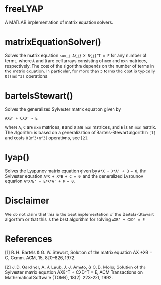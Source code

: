 freeLYAP
====================
A MATLAB implementation of matrix equation solvers.

matrixEquationSolver()
====================
Solves the matrix equation `sum_j A{j} X B{j}^T = F` for any number of terms, where `A` and `B` are cell arrays consisting of `mxm` and `nxn` matrices, respectively. The cost of the algorithm depends on the number of terms in the matrix equation. In particular, for more than `3` terms the cost is typically `O((mn)^3)` operations. 

bartelsStewart()
====================
Solves the generalized Sylvester matrix equation given by 
```
AXB' + CXD' = E
```
where `A`, `C` are `mxm` matrices, `B` and `D` are `nxn` matrices, and `E` is an `mxn` matrix. The algorithm is based on a generalization of Bartels-Stewart algorithm `[1]` and costs `O(m^3+n^3)` operations, see `[2]`.

lyap()
===================
Solves the Lyapunov matrix equation given by `A*X + X*A' + Q = 0`, the Sylvester equation `A*X + X*B + C = 0`, and 
the generalized Lyapunov equation `A*X*E' + E*X*A' + Q = 0`.

Disclaimer
===================
We do not claim that this is the best implementation of the Bartels-Stewart algorithm or that this is the best algorithm for solving `AXB' + CXD' = E`.


References
===================
[1] R. H. Bartels & G. W. Stewart, Solution of the matrix equation
AX +XB = C, Comm. ACM, 15, 820–826, 1972.

[2] J. D. Gardiner, A. J. Laub, J. J. Amato, & C. B. Moler, Solution of the
Sylvester matrix equation AXB^T + CXD^T = E, ACM Transactions on
Mathematical Software (TOMS), 18(2), 223-231, 1992.
